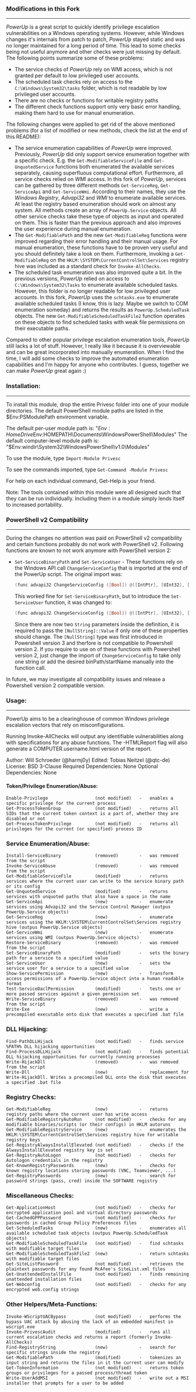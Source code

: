 ### Modifications in this Fork

----

*PowerUp* is a great script to quickly identify privilege escalation vulnerabilities on a Windows operating systems. However, while Windows changes it's internals from patch to patch, 
*PowerUp* stayed static and was no longer maintained for a long period of time. This lead to some checks being not useful anymore and other checks were just missing by default.
The following points summarize some of these problems:

* The service checks of *PowerUp* rely on WMI access, which is not granted per default to low privileged user accounts.
* The scheduled task checks rely on access to the ``C:\Windows\System32\tasks`` folder, which is not readable by low privileged user accounts.
* There are no checks or functions for writable registry paths
* The different check functions support only very basic error handling, making them hard to use for manual enumeration.

The following changes were applied to get rid of the above mentioned problems (for a list of modified or new methods, check the list at the end of this README):

* The service enumeration capabilities of *PowerUp* were improved. Previously, *PowerUp* did only support service enumeration together with a specific check.
  E.g. the ``Get-ModifiableServiceFile`` and ``Get-UnquotedService`` functions both enumerated the available services separately, causing superfluous computational
  effort. Furthermore, all service checks relied on *WMI* access. In this fork of *PowerUp*, services can be gathered by three different methods ``Get-ServiceReg``,
  ``Get-ServiceApi`` and ``Get-ServiceWmi``. According to their names, they use the *Windows Registry*, *Advapi32* and *WMI* to enumerate available services. At least
  the registry based enumeration should work on almost any system. All methods create an array of ``PowerUp.Service`` objects. All other service checks take these
  type of objects as input and operated on them. This is faster than the previous approach and also improves the user experience during manual enumeration.
* The ``Get-ModifiablePath`` and the new ``Get-ModifiableReg`` functions were improved regarding their error handling and their manual usage. For manual enumeration,
  these functions have to be proven very useful and you should definitely take a look on them. Furthermore, invoking a ``Get-ModifiableReg`` on the ``HKLM:\SYSTEM\CurrentControlSet\Services``
  registry hive was included as a standard check for ``Invoke-AllChecks``.
* The scheduled task enumeration was also improved quite a bit. In the previous versions, *PowerUp* relied on access to ``C:\Windows\System32\Tasks`` to enumerate available scheduled
  tasks. However, this folder is no longer readable for low privileged user accounts. In this fork, *PowerUp* uses the ``schtasks.exe`` to enumerate available scheduled tasks
  (I know, this is lazy. Maybe we switch to COM enumeration someday) and returns the results as ``PowerUp.ScheduledTask`` objects. The new ``Get-ModifiableScheduledTaskFile2`` function
  operates on these objects to find scheduled tasks with weak file permissions on their executable paths.

Compared to other popular privilege escalation enumeration tools, *PowerUp* still lacks a lot of stuff. However, I really like it because it is overviewable and can be
great incorporated into manually enumeration. When I find the time, I will add some checks to improve the automated enumeration capabilities and I'm happy for anyone
who contributes. I guess, together we can make *PowerUp* great again :)

### Installation:

-----

To install this module, drop the entire Privesc folder into one of your module directories. The default PowerShell module paths are listed in the $Env:PSModulePath environment variable.

The default per-user module path is: "$Env:HomeDrive$Env:HOMEPATH\Documents\WindowsPowerShell\Modules"
The default computer-level module path is: "$Env:windir\System32\WindowsPowerShell\v1.0\Modules"

To use the module, type `Import-Module Privesc`

To see the commands imported, type `Get-Command -Module Privesc`

For help on each individual command, Get-Help is your friend.

Note: The tools contained within this module were all designed such that they can be run individually. Including them in a module simply lends itself to increased portability.


### PowerShell v2 Compatibility

----

During the changes no attention was paid on PowerShell v2 compatibility and certain functions probably do not work with PowerShell v2. Following functions are known to not
work anymore with PowerShell version 2:

* ``Set-ServiceBinaryPath`` and ``Set-ServiceUser`` - These functions rely on the Windows API call ``ChangeServiceConfig`` that is imported at the end of the PowerUp script. The original import was:
  ```powershell
  (func advapi32 ChangeServiceConfig ([Bool]) @([IntPtr], [UInt32], [UInt32], [UInt32], [String], [IntPtr], [IntPtr], [IntPtr], [IntPtr], [IntPtr], [IntPtr]) -SetLastError -Charset Unicode)
  ```
  This worked fine for ``Set-ServiceBinaryPath``, but to introduce the ``Set-ServiceUser`` function, it was changed to:
  ```powershell
  (func advapi32 ChangeServiceConfig ([Bool]) @([IntPtr], [UInt32], [UInt32], [UInt32], [String], [IntPtr], [IntPtr], [IntPtr], [String], [IntPtr], [IntPtr]) -SetLastError -Charset Unicode)
  ```
  Since there are now two ``String`` parameters inside the definition, it is required to pass the ``[NullString]::Value`` if only one of these properties should change. The ``[NullString]`` type
  was first introduced in Powershell version 3 and therfore is not compatible to Powershell version 2. If you require to use on of these functions with Powershell version 2, just change the import
  of ``ChangeServiceConfig`` to take only one string or add the desired binPath/startName manually into the function call.

In future, we may investigate all compatibility issues and release a Powershell version 2 compatible version.


### Usage:

----

PowerUp aims to be a clearinghouse of common Windows privilege escalation
vectors that rely on misconfigurations.

Running Invoke-AllChecks will output any identifiable vulnerabilities along
with specifications for any abuse functions. The -HTMLReport flag will also
generate a COMPUTER.username.html version of the report.

Author: Will Schroeder (@harmj0y)
Edited: Tobias Neitzel (@qtc-de)
License: BSD 3-Clause
Required Dependencies: None
Optional Dependencies: None


#### Token/Privilege Enumeration/Abuse:
    Enable-Privilege                  (not modified)   -   enables a specific privilege for the current process
    Get-ProcessTokenGroup             (not modified)   -   returns all SIDs that the current token context is a part of, whether they are disabled or not
    Get-ProcessTokenPrivilege         (not modified)   -   returns all privileges for the current (or specified) process ID

### Service Enumeration/Abuse:
    Install-ServiceBinary             (removed)        -   was removed from the script
    Invoke-ServiceAbuse               (removed)        -   was removed from the script
    Get-ModifiableServiceFile         (modified)       -   returns services where the current user can write to the service binary path or its config
    Get-UnquotedService               (modified)       -   returns services with unquoted paths that also have a space in the name
    Get-ServiceApi                    (new)            -   enumerate services using Advapi32 and the Service Control Manager (outpus PowerUp.Service objects)
    Get-ServiceReg                    (new)            -   enumerate services using the HKLM:\SYSTEM\CurrentControlSet\Services registry hive (outpus PowerUp.Service objects)
    Get-ServiceWmi                    (new)            -   enumerate services using WMI (outpus PowerUp.Service objects)
    Restore-ServiceBinary             (removed)        -   was removed from the script
    Set-ServiceBinaryPath             (modified)       -   sets the binary path for a service to a specified value
    Set-ServiceUser                   (new)            -   sets the service user for a service to a specified value
    Show-ServicePermission            (new)            -   Transform access permissions of a PowerUp.Service object into a human readable format
    Test-ServiceDaclPermission        (modified)       -   tests one or more passed services against a given permission set
    Write-ServiceBinary               (removed)        -   was removed from the script
    Write-Exe                         (new)            -   write a precompiled executable onto disk that executes a specified .bat file

### DLL Hijacking:
    Find-PathDLLHijack                (not modified)   -   finds service %PATH% DLL hijacking opportunities
    Find-ProcessDLLHijack             (not modified)   -   finds potential DLL hijacking opportunities for currently running processes
    Write-HijackDll                   (removed)        -   was removed from the script
    Write-Dll                         (new)            -   replacement for Write-HijackDll. Writes a precompiled DLL onto the disk that executes a specified .bat file
    
### Registry Checks:
    Get-ModifiableReg                 (new)            -   returns registry paths where the current user has write access
    Get-ModifiableRegistryAutoRun     (not modified)   -   checks for any modifiable binaries/scripts (or their configs) in HKLM autoruns
    Get-ModifiableRegistryService     (new)            -   enumerates the HKLM:\SYSTEM\CurrentControlSet\Services registry hive for writable registry keys
    Get-RegistryAlwaysInstallElevated (not modified)   -   checks if the AlwaysInstallElevated registry key is set
    Get-RegistryAutoLogon             (not modified)   -   checks for Autologon credentials in the registry
    Get-KnownRegistryPasswords        (new)            -   checks for known registry locations storing passwords (VNC, Teamviewer, ...)
    Get-RegistryPasswords             (new)            -   search for password strings (pass, cred) inside the SOFTWARE registry

### Miscellaneous Checks:
    Get-ApplicationHost               (not modified)   -   checks for encrypted application pool and virtual directory passwords
    Get-CachedGPPPassword             (not modified)   -   checks for passwords in cached Group Policy Preferences files
    Get-ScheduledTasks                (new)            -   enumerates all available scheduled task objects (outpus PowerUp.ScheduledTask objects)
    Get-ModifiableScheduledTaskFile   (not modified)   -   find schtasks with modifiable target files
    Get-ModifiableScheduledTaskFile2  (new)            -   return schtasks with modifiable target files
    Get-SiteListPassword              (not modified)   -   retrieves the plaintext passwords for any found McAfee's SiteList.xml files
    Get-UnattendedInstallFile         (not modified)   -   finds remaining unattended installation files
    Get-Webconfig                     (not modified)   -   checks for any encrypted web.config strings

### Other Helpers/Meta-Functions:
    Invoke-WScriptUACBypass           (not modified)   -   performs the bypass UAC attack by abusing the lack of an embedded manifest in wscript.exe
    Invoke-PrivescAudit               (modified)       -   runs all current escalation checks and returns a report (formerly Invoke-AllChecks)
    Find-RegistryString               (new)            -   search for specific strings inside the registry
    Get-ModifiablePath                (modified)       -   tokenizes an input string and returns the files in it the current user can modify
    Get-TokenInformation              (not modified)   -   returns token groups or privileges for a passed process/thread token
    Write-UserAddMSI                  (not modified)   -   write out a MSI installer that prompts for a user to be added
